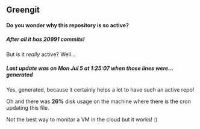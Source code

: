## Greengit

#### Do you wonder why this repository is so active?

##### After all it has 20991 commits!

But is it *really* active? Well...

##### Last update was on Mon Jul 5 at 1:25:07 when those lines were... generated

Yes, generated, because it certainly helps a lot to have such an active repo!

Oh and there was **26%** disk usage on the machine
where there is the cron updating this file.

Not the best way to monitor a VM in the cloud but it works! :)
